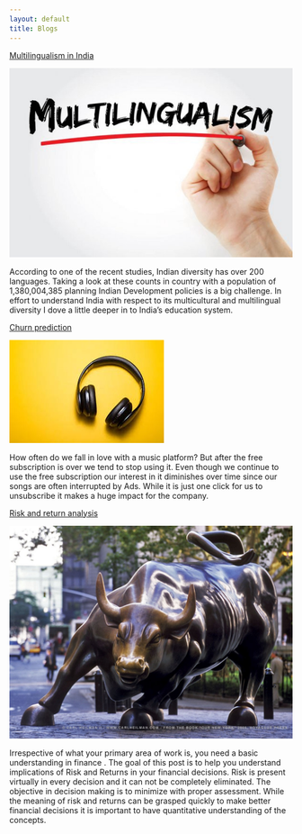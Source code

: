 ```yaml
---
layout: default
title: Blogs
---
```

[Multilingualism in India](https://shalmaliwalimbe123.medium.com/multilingualism-in-india-710f6a0801dd)

![multilingualism](./assets/blog1.jpg)

According to one of the recent studies, Indian diversity has over 200 languages. Taking a look at these counts in country with a population of 1,380,004,385 planning Indian Development policies is a big challenge. In effort to understand India with respect to its multicultural and multilingual diversity I dove a little deeper in to India’s education system. 

[Churn prediction](https://shalmaliwalimbe123.medium.com/churn-prediction-using-pyspark-5d6e452037ce)

![pyspark](./assets/blog2.jpg)

How often do we fall in love with a music platform? But after the free subscription is over we tend to stop using it. Even though we continue to use the free subscription our interest in it diminishes over time since our songs are often interrupted by Ads. While it is just one click for us to unsubscribe it makes a huge impact for the company. 

[Risk and return analysis](https://shalmaliwalimbe123.medium.com/diversification-decoded-80e40dac96ce)

![ror](./assets/blog3.jpg)

Irrespective of what your primary area of work is, you need a basic understanding in finance . The goal of this post is to help you understand implications of Risk and Returns in your financial decisions. Risk is present virtually in every decision and it can not be completely eliminated. The objective in decision making is to minimize with proper assessment. While the meaning of risk and returns can be grasped quickly to make better financial decisions it is important to have quantitative understanding of the concepts. 

